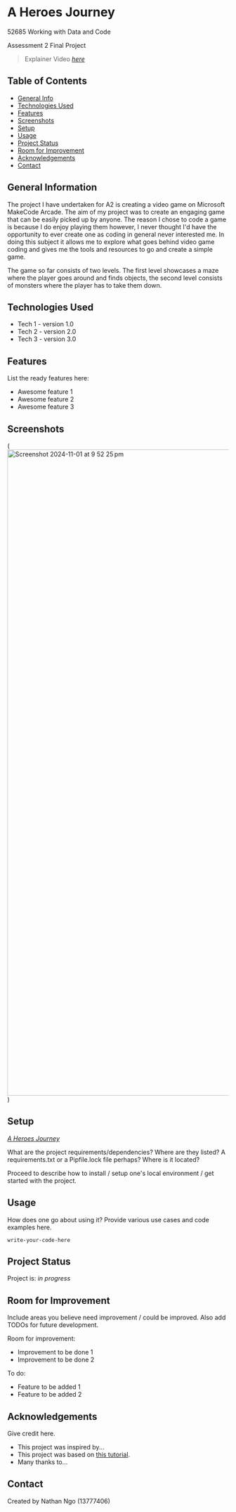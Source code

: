 # A Heroes Journey
52685 Working with Data and Code

Assessment 2 Final Project

> Explainer Video [_here_](https://www.example.com)

## Table of Contents
* [General Info](#general-information)
* [Technologies Used](#technologies-used)
* [Features](#features)
* [Screenshots](#screenshots)
* [Setup](#setup)
* [Usage](#usage)
* [Project Status](#project-status)
* [Room for Improvement](#room-for-improvement)
* [Acknowledgements](#acknowledgements)
* [Contact](#contact)
<!-- * [License](#license) -->


## General Information
The project I have undertaken for A2 is creating a video game on Microsoft MakeCode Arcade. The aim of my project was to create an engaging game that can be easily picked up by anyone. The reason I chose to code a game is because I do enjoy playing them however, I never thought I'd have the opportunity to ever create one as coding in general never interested me. In doing this subject it allows me to explore what goes behind video game coding and gives me the tools and resources to go and create a simple game. 

The game so far consists of two levels. The first level showcases a maze where the player goes around and finds objects, the second level consists of monsters where the player has to take them down. 

## Technologies Used
- Tech 1 - version 1.0
- Tech 2 - version 2.0
- Tech 3 - version 3.0


## Features
List the ready features here:
- Awesome feature 1
- Awesome feature 2
- Awesome feature 3


## Screenshots
(<img width="1470" alt="Screenshot 2024-11-01 at 9 52 25 pm" src="https://github.com/user-attachments/assets/fad26c13-78c8-4d07-94f0-d5d529bc5082">)
<!-- If you have screenshots you'd like to share, include them here. -->


## Setup
[_A Heroes Journey_](https://makecode.com/_8p6FyJT9999g)


What are the project requirements/dependencies? Where are they listed? A requirements.txt or a Pipfile.lock file perhaps? Where is it located?

Proceed to describe how to install / setup one's local environment / get started with the project.


## Usage
How does one go about using it?
Provide various use cases and code examples here.

`write-your-code-here`


## Project Status
Project is: _in progress_




## Room for Improvement
Include areas you believe need improvement / could be improved. Also add TODOs for future development.

Room for improvement:
- Improvement to be done 1
- Improvement to be done 2

To do:
- Feature to be added 1
- Feature to be added 2


## Acknowledgements
Give credit here.
- This project was inspired by...
- This project was based on [this tutorial](https://www.example.com).
- Many thanks to...


## Contact
Created by Nathan Ngo (13777406)


<!-- Optional -->
<!-- ## License -->
<!-- This project is open source and available under the [... License](). -->

<!-- You don't have to include all sections - just the one's relevant to your project -->
